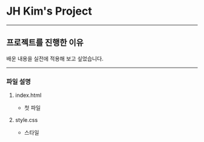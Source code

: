 # JH Kim's Project

------------------------------

## 프로젝트를 진행한 이유
배운 내용을 실전에 적용해 보고 싶었습니다.

------------------------------

### 파일 설명
1. index.html
    - 첫 파일

2. style.css
    - 스타일